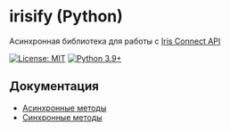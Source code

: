 # irisify (Python)

Асинхронная библиотека для работы с [Iris Connect API](https://t.me/+zw48tL39j1E1YWMy)

[![License: MIT](https://img.shields.io/badge/License-MIT-yellow.svg)](https://opensource.org/licenses/MIT)
[![Python 3.9+](https://img.shields.io/badge/python-3.9+-blue.svg)](https://www.python.org/downloads/)

## Документация
- [Асинхронные методы](https://github.com/JuzoCode/irisify/docs/DOCS_ASYNC.md)
- [Синхронные методы](https://github.com/JuzoCode/irisify/docs/DOCS_SYNC.md)
